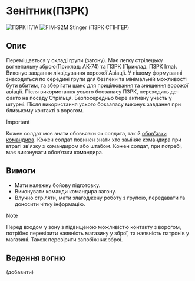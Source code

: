 # Зенітник(ПЗРК)

![ПЗРК ІГЛА](https://github.com/vsrJaguar/Materials/assets/83435477/9a9da674-a5bd-4960-a086-d2e0fa9dca3b)
![FIM-92M Stinger (ПЗРК СТІНГЕР)](https://github.com/vsrJaguar/Materials/assets/83435477/c1acc7c4-b690-4160-bc6b-bcadb2781c08)

## Опис

Переміщається у складі групи (загону). Має легку стрілецьку вогнепальну зброю(Приклад: АК-74) та ПЗРК (Приклад: ПЗРК Ігла). Виконує завдання ліквідування ворожої Авіації. У пішому  формуванні знаходиться по середині групи для безпеки та мінімальній можливості бути вбитим, та зберігати шанс  для прицілювання та знищення ворожої авіації. Після використання усього боєзапасу ПЗРК, переходить де-факто на посаду Стрільця. Безпосередньо бере активну участь у штурмі. Після використання усього боєзапасу виконує завдання при близькому контакті з ворогом.

> [!IMPORTANT]
>  Кожен солдат моє знати обовьязки як солдата, так й [обовʼязки командира](https://github.com/vsrJaguar/Materials/blob/main/%D0%A0%D0%BE%D0%BB%D1%96/%D0%9E%D0%B1%D0%BE%D0%B2'%D1%8F%D0%B7%D0%BA%D0%B8/%D0%9E%D0%B1%D0%BE%D0%B2%CA%BC%D1%8F%D0%B7%D0%BA%D0%B8%20%D0%BA%D0%BE%D0%BC%D0%B0%D0%BD%D0%B4%D0%B8%D1%80%D0%B0.md). Кожен солдат повинен знати хто заміняє командира при втраті зв'язку з командиром або штабом. Кожен солдат, при потребі, має виконувати обовʼязки командира.


## Вимоги
- Мати належну бойову підготовку.
- Виконувати команди командира загону.
- Влучно стріляти, мати злагоджену роботу з групою, передавати та доносити чітку інформацію.

> [!NOTE]
> Перед входом у зону з підвищеною можливістю контакту з ворогом, потрібно перевірити наявність магазину у зброї, та наявність патронів у магазині. Також перевірити запобіжник зброї.

## Ведення вогню
(добавити)

